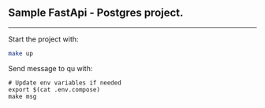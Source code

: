 ## Sample FastApi - Postgres project.
---

Start the project with:
```sh
make up
```

Send message to qu with:
```
# Update env variables if needed
export $(cat .env.compose)
make msg
```